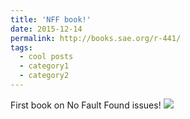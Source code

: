 ```yaml
---
title: 'NFF book!'
date: 2015-12-14
permalink: http://books.sae.org/r-441/
tags:
  - cool posts
  - category1
  - category2
---
```

First book on No Fault Found issues!
![](https://github.com/drsamirkhan/tkhan.github.io/blob/master/files/r-441_171.jpg?raw=true)
